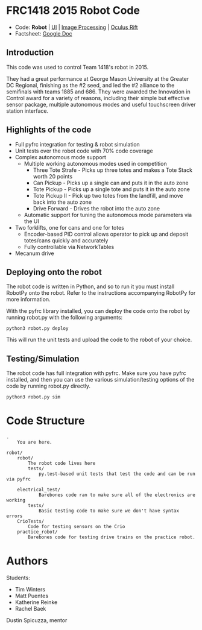 FRC1418 2015 Robot Code
=======================

* Code: **Robot** | [UI](https://github.com/frc1418/2015-ui) | [Image Processing](https://github.com/frc1418/2015-vision) | [Oculus Rift](https://github.com/frc1418/2015-oculus)
* Factsheet: [Google Doc](https://docs.google.com/document/d/1irbUm-Qfxz_Ua2XiB5KzYWG2Ec5Xhr038NqL-k4FveA)

Introduction
------------

This code was used to control Team 1418's robot in 2015.

They had a great performance at George Mason University at the Greater DC 
Regional, finishing as the #2 seed, and led the #2 alliance to the semifinals
with teams 1885 and 686. They were awarded the Innovation in Control award for
a variety of reasons, including their simple but effective sensor package,
multiple autonomous modes and useful touchscreen driver station interface.

Highlights of the code
----------------------

* Full pyfrc integration for testing & robot simulation
* Unit tests over the robot code with 70% code coverage
* Complex autonomous mode support
	* Multiple working autonomous modes used in competition
		* Three Tote Strafe - Picks up three totes and makes a Tote Stack worth 20 points
		* Can Pickup - Picks up a single can and puts it in the auto zone
		* Tote Pickup - Picks up a single tote and puts it in the auto zone
		* Tote Pickup II - Pick up two totes from the landfill, and move back into the auto zone
		* Drive Forward - Drives the robot into the auto zone
	* Automatic support for tuning the autonomous mode parameters
	  via the UI
* Two forklifts, one for cans and one for totes
	* Encoder-based PID control allows operator to pick up and deposit totes/cans quickly and accurately
	* Fully controllable via NetworkTables
* Mecanum drive

Deploying onto the robot
------------------------

The robot code is written in Python, and so to run it you must install 
RobotPy onto the robot. Refer to the instructions accompanying RobotPy
for more information. 

With the pyfrc library installed, you can deploy the code onto the robot
by running robot.py with the following arguments:

	python3 robot.py deploy
	
This will run the unit tests and upload the code to the robot of your
choice.

Testing/Simulation
------------------

The robot code has full integration with pyfrc. Make sure you have pyfrc
installed, and then you can use the various simulation/testing options
of the code by running robot.py directly.

    python3 robot.py sim

Code Structure
==============

	.
		You are here.

	robot/
		robot/
			The robot code lives here
			tests/
				py.test-based unit tests that test the code and can be run via pyfrc

		electrical_test/
				Barebones code ran to make sure all of the electronics are working
			tests/
				Basic testing code to make sure we don't have syntax errors
		CrioTests/
			Code for testing sensors on the Crio
		practice_robot/
			Barebones code for testing drive trains on the practice robot.

Authors
=======

Students:

* Tim Winters
* Matt Puentes
* Katherine Reinke
* Rachel Baek

Dustin Spicuzza, mentor

